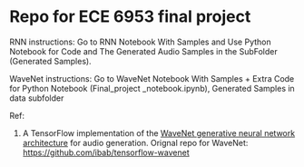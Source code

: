 # Repo for ECE 6953 final project

RNN instructions: Go to RNN Notebook With Samples and Use Python Notebook for Code and The Generated Audio Samples in the SubFolder (Generated Samples).


WaveNet instructions: Go to WaveNet Notebook With Samples + Extra Code for Python Notebook (Final_project _notebook.ipynb), Generated Samples in data subfolder

Ref:
1. A TensorFlow implementation of the [WaveNet generative neural network architecture](https://www.deepmind.com/blog/wavenet-a-generative-model-for-raw-audio) for audio generation. Orignal repo for WaveNet: https://github.com/ibab/tensorflow-wavenet
